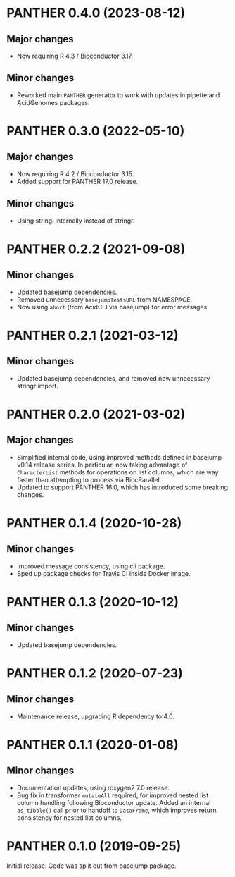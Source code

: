 # PANTHER 0.4.0 (2023-08-12)

## Major changes

- Now requiring R 4.3 / Bioconductor 3.17.

## Minor changes

- Reworked main `PANTHER` generator to work with updates in pipette and
  AcidGenomes packages.

# PANTHER 0.3.0 (2022-05-10)

## Major changes

- Now requiring R 4.2 / Bioconductor 3.15.
- Added support for PANTHER 17.0 release.

## Minor changes

- Using stringi internally instead of stringr.

# PANTHER 0.2.2 (2021-09-08)

## Minor changes

- Updated basejump dependencies.
- Removed unnecessary `basejumpTestsURL` from NAMESPACE.
- Now using `abort` (from AcidCLI via basejump) for error messages.

# PANTHER 0.2.1 (2021-03-12)

## Minor changes

- Updated basejump dependencies, and removed now unnecessary stringr import.

# PANTHER 0.2.0 (2021-03-02)

## Major changes

- Simplified internal code, using improved methods defined in basejump v0.14
  release series. In particular, now taking advantage of `CharacterList`
  methods for operations on list columns, which are way faster than attempting
  to process via BiocParallel.
- Updated to support PANTHER 16.0, which has introduced some breaking changes.

# PANTHER 0.1.4 (2020-10-28)

## Minor changes

- Improved message consistency, using cli package.
- Sped up package checks for Travis CI inside Docker image.

# PANTHER 0.1.3 (2020-10-12)

## Minor changes

- Updated basejump dependencies.

# PANTHER 0.1.2 (2020-07-23)

## Minor changes

- Maintenance release, upgrading R dependency to 4.0.

# PANTHER 0.1.1 (2020-01-08)

## Minor changes

- Documentation updates, using roxygen2 7.0 release.
- Bug fix in transformer `mutateAll` required, for improved nested list column
  handling following Bioconductor update. Added an internal `as_tibble()` call
  prior to handoff to `DataFrame`, which improves return consistency for nested
  list columns.

# PANTHER 0.1.0 (2019-09-25)

Initial release. Code was split out from basejump package.
